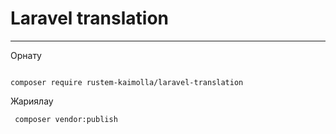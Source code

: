<h1>Laravel translation</h1>
<hr>

Орнату

<code>
composer require rustem-kaimolla/laravel-translation
</code>

Жариялау

<code> composer vendor:publish</code>